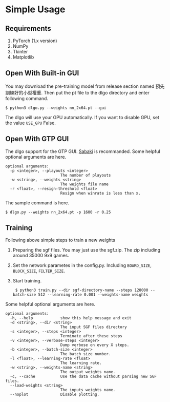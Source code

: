# Simple Usage

## Requirements
1. PyTorch (1.x version)
2. NumPy
3. Tkinter
4. Matplotlib

## Open With Built-in GUI

You may download the pre-training model from release section named 預先訓練好的小型權重. Then put the pt file to the dlgo directory and enter following command. 

    $ python3 dlgo.py --weights nn_2x64.pt --gui

The dlgo will use your GPU automatically. If you want to disable GPU, set the value ```USE_GPU``` False.


## Open With GTP GUI

The dlgo support for the GTP GUI. [Sabaki](https://sabaki.yichuanshen.de) is recommanded. Some helpful optional arguments are here.

    optional arguments:
      -p <integer>, --playouts <integer>
                            The number of playouts
      -w <string>, --weights <string>
                            The weights file name
      -r <float>, --resign-threshold <float>
                            Resign when winrate is less than x.

The sample command is here.

    $ dlgo.py --weights nn_2x64.pt -p 1600 -r 0.25

## Training

Following above simple steps to train a new weights

1. Preparing the sgf files. You may just use the sgf.zip. The zip including around 35000 9x9 games.
2. Set the network parametes in the config.py. Including ```BOARD_SIZE```, ```BLOCK_SIZE```, ```FILTER_SIZE```.
3. Start training.

        $ python3 train.py --dir sgf-directory-name --steps 128000 --batch-size 512 --learning-rate 0.001 --weights-name weights

Some helpful optional arguments are here.

    optional arguments:
      -h, --help            show this help message and exit
      -d <string>, --dir <string>
                            The input SGF files directory
      -s <integer>, --steps <integer>
                            Terminate after these steps
      -v <integer>, --verbose-steps <integer>
                            Dump verbose on every X steps.
      -b <integer>, --batch-size <integer>
                            The batch size number.
      -l <float>, --learning-rate <float>
                            The learning rate.
      -w <string>, --weights-name <string>
                            The output weights name.
      -c, --cache           Use the data cache without parsing new SGF files.
      --load-weights <string>
                            The inputs weights name.
      --noplot              Disable plotting.



